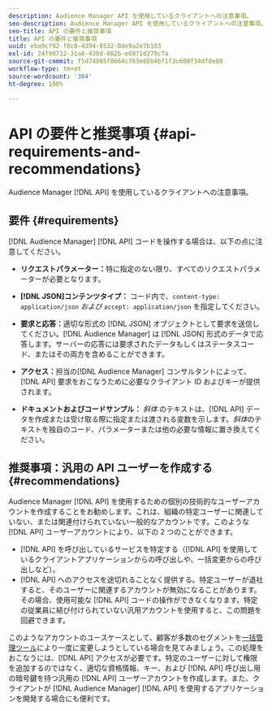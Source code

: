 ```yaml
---
description: Audience Manager API を使用しているクライアントへの注意事項。
seo-description: Audience Manager API を使用しているクライアントへの注意事項。
seo-title: API の要件と推奨事項
title: API の要件と推奨事項
uuid: eba9cf92-f0c8-4394-8532-0de9a2e7b103
exl-id: 24f90732-31a6-436d-862b-e6871d279c7a
source-git-commit: f5d74995f0664cf63e68b46f1f3c608f34df0e80
workflow-type: tm+mt
source-wordcount: '364'
ht-degree: 100%

---
```


# API の要件と推奨事項 {#api-requirements-and-recommendations}

Audience Manager [!DNL API] を使用しているクライアントへの注意事項。

## 要件 {#requirements}

[!DNL Audience Manager] [!DNL API] コードを操作する場合は、以下の点に注意してください。

* **リクエストパラメーター：**&#x200B;特に指定のない限り、すべてのリクエストパラメーターが必要となります。
* **[!DNL JSON]コンテンツタイプ：** コード内で、`content-type: application/json` *および* `accept: application/json` を指定してください。

* **要求と応答：**&#x200B;適切な形式の [!DNL JSON] オブジェクトとして要求を送信してください。[!DNL Audience Manager] は [!DNL JSON] 形式のデータで応答します。サーバーの応答には要求されたデータもしくはステータスコード、またはその両方を含めることができます。

* **アクセス：**&#x200B;担当の[!DNL Audience Manager] コンサルタントによって、[!DNL API] 要求をおこなうために必要なクライアント ID およびキーが提供されます。

* **ドキュメントおよびコードサンプル：** *斜体* のテキストは、[!DNL API] データを作成または受け取る際に指定または渡される変数を示します。*斜体*&#x200B;のテキストを独自のコード、パラメーターまたは他の必要な情報に置き換えてください。

## 推奨事項：汎用の API ユーザーを作成する {#recommendations}

Audience Manager [!DNL API] を使用するための個別の技術的なユーザーアカウントを作成することをお勧めします。これは、組織の特定ユーザーに関連していない、または関連付けられていない一般的なアカウントです。このような [!DNL API] ユーザーアカウントにより、以下の 2 つのことができます。

* [!DNL API] を呼び出しているサービスを特定する（[!DNL API] を使用しているクライアントアプリケーションからの呼び出しや、一括変更からの呼び出しなど）。
* [!DNL API] へのアクセスを途切れることなく提供する。特定ユーザーが退社すると、そのユーザーに関連するアカウントが無効になることがあります。その場合、使用可能な [!DNL API] コードの操作ができなくなります。特定の従業員に結び付けられていない汎用アカウントを使用すると、この問題を回避できます。

このようなアカウントのユースケースとして、顧客が多数のセグメントを[一括管理ツール](https://docs.adobe.com/content/help/ja-JP/audience-manager/user-guide/reference/bult-management-tools/bulk-management-intro.html)により一度に変更しようとしている場合を見てみましょう。この処理をおこなうには、[!DNL API] アクセスが必要です。特定のユーザーに対して権限を追加するのではなく、適切な資格情報、キー、および [!DNL API] 呼び出し用の暗号鍵を持つ汎用の [!DNL API] ユーザーアカウントを作成します。また、クライアントが [!DNL Audience Manager] [!DNL API] を使用するアプリケーションを開発する場合にも便利です。
